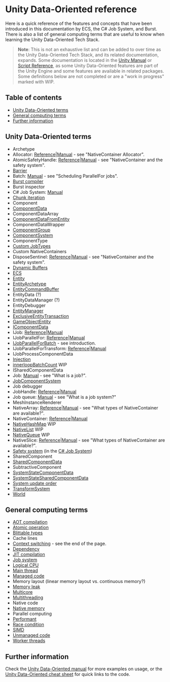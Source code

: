 # Unity Data-Oriented reference

Here is a quick reference of the features and concepts that have been introduced in this documentation by ECS, the C# Job System, and Burst. There is also a list of general computing terms that are useful to know when learning the Unity Data-Oriented Tech Stack. 

> **Note**: This is not an exhaustive list and can be added to over time as the Unity Data-Oriented Tech Stack, and its related documentation, expands. Some documentation is located in the [Unity Manual](https://docs.unity3d.com/Manual/index.html) or [Script Reference](https://docs.unity3d.com/ScriptReference/index.html), as some Unity Data-Oriented features are part of the Unity Engine and some features are available in related packages. Some definitions below are not completed or are a "work in progress" marked with WIP. 

## Table of contents

* [Unity Data-Oriented terms](#unity-data-oriented-terms)
* [General computing terms](#general-computing-terms)
* [Further information](#further-information)

## Unity Data-Oriented terms

* Archetype
* Allocator: [Reference](https://docs.unity3d.com/ScriptReference/Unity.Collections.Allocator.html)|[Manual](https://docs.unity3d.com/Manual/JobSystemNativeContainer.html) - see "NativeContainer Allocator".
* AtomicSafetyHandle: [Reference](https://docs.unity3d.com/ScriptReference/Unity.Collections.LowLevel.Unsafe.AtomicSafetyHandle.html)|[Manual](https://docs.unity3d.com/Manual/JobSystemNativeContainer.html) - see "NativeContainer and the safety system".
* [Barrier](entity_command_buffer.md#barrier)
* Batch: [Manual](https://docs.unity3d.com/Manual/JobSystemParallelForJobs.html) - see "Scheduling ParallelFor jobs".
* [Burst compiler](burst_compiler.md)
* Burst inspector
* C# Job System: [Manual](https://docs.unity3d.com/Manual/JobSystem.html)
* [Chunk iteration](chunk_iteration.md)
* Component
* [ComponentData](component_data.md)
* ComponentDataArray
* [ComponentDataFromEntity](component_data_from_entity.md)
* ComponentDataWrapper
* [ComponentGroup](component_group.md)
* [ComponentSystem](component_system.md)
* ComponentType
* [Custom JobTypes](custom_job_types.md)
* Custom NativeContainers
* DisposeSentinel: [Reference](https://docs.unity3d.com/ScriptReference/Unity.Collections.LowLevel.Unsafe.DisposeSentinel.html)|[Manual](https://docs.unity3d.com/Manual/JobSystemNativeContainer.html) - see "NativeContainer and the safety system".
* [Dynamic Buffers](dynamic_buffers.md)
* [ECS](ecs.md)
* [Entity](entity.md)
* [EntityArchetype](entity_archetype.md)
* [EntityCommandBuffer](entity_command_buffer.md)
* EntityData (?)
* EntityDataManager (?)
* EntityDebugger
* [EntityManager](entity_manager.md)
* [ExclusiveEntityTransaction](exclusive_entity_transaction.md)
* [GameObjectEntity](game_object_entity.md)
* [IComponentData](component_data.md#icomponentdata)
* IJob: [Reference](https://docs.unity3d.com/ScriptReference/Unity.Jobs.IJob.html)|[Manual](https://docs.unity3d.com/Manual/JobSystemCreatingJobs.html)
* IJobParallelFor: [Reference](https://docs.unity3d.com/ScriptReference/Unity.Jobs.IJobParallelFor.html)|[Manual](https://docs.unity3d.com/Manual/JobSystemParallelForJobs.html)
* [IJobParallelForBatch](custom_job_types.md) - see introduction.
* IJobParallelForTransform: [Reference](https://docs.unity3d.com/ScriptReference/Jobs.IJobParallelForTransform.html)|[Manual](https://docs.unity3d.com/Manual/JobSystemParallelForTransformJobs.html)
* IJobProcessComponentData
* [Injection](injection.md)
* [innerloopBatchCount](inner_loop_batch_count.md) WIP
* ISharedComponentData
* Job: [Manual](https://docs.unity3d.com/Manual/JobSystemJobSystems.html) - see "What is a job?".
* [JobComponentSystem](job_component_system.md)
* Job debugger
* JobHandle: [Reference](https://docs.unity3d.com/ScriptReference/Unity.Jobs.JobHandle.html)|[Manual](https://docs.unity3d.com/Manual/JobSystemJobDependencies.html)
* Job queue: [Manual](https://docs.unity3d.com/Manual/JobSystemJobSystems.html) - see "What is a job system?"
* MeshInstanceRenderer
* NativeArray: [Reference](https://docs.unity3d.com/ScriptReference/Unity.Collections.NativeArray_1.html)|[Manual](https://docs.unity3d.com/Manual/JobSystemNativeContainer.html) - see "What types of NativeContainer are available?".
* NativeContainer: [Reference](https://docs.unity3d.com/ScriptReference/Unity.Collections.LowLevel.Unsafe.NativeContainerAttribute.html)|[Manual](https://docs.unity3d.com/Manual/JobSystemNativeContainer.html)
* [NativeHashMap](native_hashmap.md) WIP
* [NativeList](native_list.md) WIP
* [NativeQueue](native_queue.md) WIP
* NativeSlice: [Reference](https://docs.unity3d.com/ScriptReference/Unity.Collections.NativeSlice_1.html)|[Manual](https://docs.unity3d.com/Manual/JobSystemNativeContainer.html) - see "What types of NativeContainer are available?".
* [Safety system](https://docs.unity3d.com/Manual/JobSystemSafetySystem.html) (in the [C# Job System](https://docs.unity3d.com/Manual/JobSystem))
* SharedComponent
* [SharedComponentData](shared_component_data.md)
* SubtractiveComponent
* [SystemStateComponentData](system_state_components.md)
* [SystemStateSharedComponentData](system_state_components.md)
* [System update order](system_update_order.md)
* [TransformSystem](transform_system.md)
* [World](world.md)

## General computing terms

* [AOT compilation](aot_compilation.md)
* [Atomic operation](atomic_operation.md)
* [Blittable types](blittable_types.md)
* Cache lines
* [Context switching](https://docs.unity3d.com/Manual/JobSystemMultithreading.html) - see the end of the page.
* [Dependency](dependency.md)
* [JIT compilation](jit_compilation.md)
* [Job system](https://docs.unity3d.com/Manual/JobSystemJobSystems.html)
* [Logical CPU](logical_cpu.md)
* [Main thread](main_thread.md)
* [Managed code](managed_code.md)
* Memory layout (linear memory layout vs. continuous memory?)
* [Memory leak](memory_leak.md)
* [Multicore](multicore.md)
* [Multithreading](https://docs.unity3d.com/Manual/JobSystemMultithreading.html) 
* Native code
* [Native memory](native_memory.md)
* Parallel computing
* [Performant](performant.md)
* [Race condition](https://docs.unity3d.com/Manual/JobSystemSafetySystem.html)
* [SIMD](simd.md)
* [Unmanaged code](unmanaged_code.md)
* [Worker threads](worker_threads.md)

## Further information

Check the [Unity Data-Oriented manual](manual.md) for more examples on usage, or the [Unity Data-Oriented cheat sheet](cheatsheet.md) for quick links to the code. 